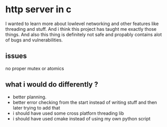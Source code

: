 # http server in c

I wanted to learn more about lowlevel networking and other
features like threading and stuff. And i think this
project has taught me exactly those things. And also
this thing is definitely not safe and propably contains
alot of bugs and vulnerabilities.

## issues

no proper mutex or atomics

## what i would do differently ?

- better planning.
- better error checking from the start instead of writing stuff
  and then later trying to add that
- i should have used some cross platforn threading lib
- i should have used cmake instead of using my own python script
